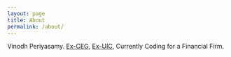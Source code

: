 ```yaml
---
layout: page
title: About
permalink: /about/
---
```


Vinodh Periyasamy. [Ex-CEG], [Ex-UIC], Currently Coding for a Financial Firm.


[Ex-CEG]: http://cegalumni.org/
[Ex-UIC]: http://www.uic.edu/uic/

